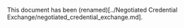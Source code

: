This document has been (renamed)[../Negotiated&#32;Credential&#32;Exchange/negotiated_credential_exchange.md].
